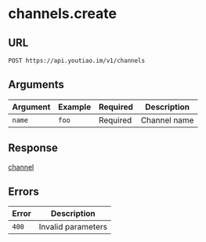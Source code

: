 # channels.create

## URL

`POST https://api.youtiao.im/v1/channels`

## Arguments

| Argument | Example | Required | Description  |
| -------- | ------- | -------- | ------------ |
| `name`   | `foo`   | Required | Channel name |

## Response

[channel](../types/channel.md)

## Errors

| Error | Description        |
| ----- | ------------------ |
| `400` | Invalid parameters |
